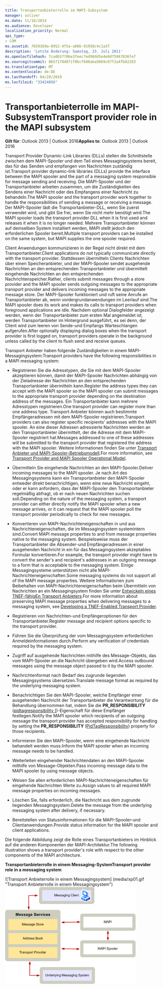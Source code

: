 ```yaml
---
title: Transportanbieterrolle im MAPI-Subsystem
manager: soliver
ms.date: 11/16/2014
ms.audience: Developer
localization_priority: Normal
api_type:
- COM
ms.assetid: 7659369a-0952-4f5a-a86b-91958c4c1a3f
description: 'Letzte Änderung: Samstag, 23. Juli 2011'
ms.openlocfilehash: 7cadb57706e3feec7ed98dd5e4e8d75967036fef
ms.sourcegitcommit: 8657170d071f9bcf680aba50b9c07f2a4fb82283
ms.translationtype: MT
ms.contentlocale: de-DE
ms.lasthandoff: 04/28/2019
ms.locfileid: "33424056"
---
```

# <a name="transport-provider-role-in-the-mapi-subsystem"></a><span data-ttu-id="93b75-103">Transportanbieterrolle im MAPI-Subsystem</span><span class="sxs-lookup"><span data-stu-id="93b75-103">Transport provider role in the MAPI subsystem</span></span>
  
<span data-ttu-id="93b75-104">**Gilt für**: Outlook 2013 | Outlook 2016</span><span class="sxs-lookup"><span data-stu-id="93b75-104">**Applies to**: Outlook 2013 | Outlook 2016</span></span> 
  
<span data-ttu-id="93b75-105">Transport Provider Dynamic-Link Libraries (DLLs) stellen die Schnittstelle zwischen dem MAPI-Spooler und dem Teil eines Messagingsystems bereit, das für das Senden und empfangen von Nachrichten zuständig ist.</span><span class="sxs-lookup"><span data-stu-id="93b75-105">Transport provider dynamic-link libraries (DLLs) provide the interface between the MAPI spooler and the part of a messaging system responsible for message sending and receiving.</span></span> <span data-ttu-id="93b75-106">Die MAPI-Spooler und der Transportanbieter arbeiten zusammen, um die Zuständigkeiten des Sendens einer Nachricht oder des Empfangens einer Nachricht zu behandeln.</span><span class="sxs-lookup"><span data-stu-id="93b75-106">The MAPI spooler and the transport provider work together to handle the responsibilities of sending a message or receiving a message.</span></span> <span data-ttu-id="93b75-107">Der MAPI-Spooler lädt die Transportanbieter-DLL, wenn Sie zuerst verwendet wird, und gibt Sie frei, wenn Sie nicht mehr benötigt wird.</span><span class="sxs-lookup"><span data-stu-id="93b75-107">The MAPI spooler loads the transport provider DLL when it is first used and releases it when it is no longer needed.</span></span> <span data-ttu-id="93b75-108">Mehrere Transportanbieter können auf demselben System installiert werden, MAPI stellt jedoch den erforderlichen Spooler bereit.</span><span class="sxs-lookup"><span data-stu-id="93b75-108">Multiple transport providers can be installed on the same system, but MAPI supplies the one spooler required.</span></span>
  
<span data-ttu-id="93b75-109">Client Anwendungen kommunizieren in der Regel nicht direkt mit dem Transportanbieter.</span><span class="sxs-lookup"><span data-stu-id="93b75-109">Client applications do not typically communicate directly with the transport provider.</span></span> <span data-ttu-id="93b75-110">Stattdessen übermitteln Clients Nachrichten über einen Speicheranbieter, und der MAPI-Spooler sendet ausgehende Nachrichten an den entsprechenden Transportanbieter und übermittelt eingehende Nachrichten an den entsprechenden Nachrichtenspeicher.</span><span class="sxs-lookup"><span data-stu-id="93b75-110">Rather, clients submit messages through a store provider and the MAPI spooler sends outgoing messages to the appropriate transport provider and delivers incoming messages to the appropriate message store.</span></span> <span data-ttu-id="93b75-111">Der MAPI-Spooler funktioniert und ruft seine Anrufe an Transportanbieter ab, wenn vordergrundanwendungen im Leerlauf sind.</span><span class="sxs-lookup"><span data-stu-id="93b75-111">The MAPI spooler does its work and makes its calls to transport providers when foreground applications are idle.</span></span> <span data-ttu-id="93b75-112">Nachdem optional Dialogfelder angezeigt werden, wenn der Transportanbieter zum ersten Mal angemeldet ist, werden Transportanbieter im Hintergrund ausgeführt, es sei denn, der Client wird zum leeren von Sende-und Empfangs Warteschlangen aufgerufen.</span><span class="sxs-lookup"><span data-stu-id="93b75-112">After optionally displaying dialog boxes when the transport provider is first logged on, transport providers operate in the background unless called by the client to flush send and receive queues.</span></span> 
  
<span data-ttu-id="93b75-113">Transport Anbieter haben folgende Zuständigkeiten in einem MAPI-Messagingsystem:</span><span class="sxs-lookup"><span data-stu-id="93b75-113">Transport providers have the following responsibilities in a MAPI messaging system:</span></span>
  
- <span data-ttu-id="93b75-114">Registrieren Sie die Adresstypen, die Sie mit dem MAPI-Spooler akzeptieren können, damit der MAPI-Spooler Nachrichten abhängig von der Zieladresse der Nachrichten an den entsprechenden Transportanbieter übermitteln kann.</span><span class="sxs-lookup"><span data-stu-id="93b75-114">Register the address types they can accept with the MAPI spooler so the MAPI spooler can submit messages to the appropriate transport provider depending on the destination address of the messages.</span></span> <span data-ttu-id="93b75-115">Ein Transportanbieter kann mehrere Adresstypen registrieren.</span><span class="sxs-lookup"><span data-stu-id="93b75-115">One transport provider can register more than one address type.</span></span> <span data-ttu-id="93b75-116">Transport Anbieter können auch bestimmte Empfängeradressen mit dem MAPI-Spooler registrieren.</span><span class="sxs-lookup"><span data-stu-id="93b75-116">Transport providers can also register specific recipients' addresses with the MAPI spooler.</span></span> <span data-ttu-id="93b75-117">An eine dieser Adressen adressierte Nachrichten werden an den Transportanbieter übermittelt, der die Adresse mit dem MAPI-Spooler registriert hat.</span><span class="sxs-lookup"><span data-stu-id="93b75-117">Messages addressed to one of these addresses will be submitted to the transport provider that registered the address with the MAPI spooler.</span></span> <span data-ttu-id="93b75-118">Weitere Informationen finden Sie unter [Transport Anbieter und MAPI-Spooler-Betriebsmodell](transport-provider-and-mapi-spooler-operational-model.md).</span><span class="sxs-lookup"><span data-stu-id="93b75-118">For more information, see [Transport Provider and MAPI Spooler Operational Model](transport-provider-and-mapi-spooler-operational-model.md).</span></span>
    
- <span data-ttu-id="93b75-119">Übermitteln Sie eingehende Nachrichten an den MAPI-Spooler.</span><span class="sxs-lookup"><span data-stu-id="93b75-119">Deliver incoming messages to the MAPI spooler.</span></span> <span data-ttu-id="93b75-120">Je nach Art des Messagingsystems kann ein Transportanbieter den MAPI-Spooler entweder direkt benachrichtigen, wenn eine neue Nachricht eingeht, oder er kann anfordern, dass der MAPI-Spooler den Transportanbieter regelmäßig abfragt, ob er nach neuen Nachrichten suchen soll.</span><span class="sxs-lookup"><span data-stu-id="93b75-120">Depending on the nature of the messaging system, a transport provider can either directly notify the MAPI spooler when a new message arrives, or it can request that the MAPI spooler poll the transport provider periodically to check for new messages.</span></span>
    
- <span data-ttu-id="93b75-121">Konvertieren von MAPI-Nachrichteneigenschaften in und aus Nachrichteneigenschaften, die im Messagingsystem systemintern sind.</span><span class="sxs-lookup"><span data-stu-id="93b75-121">Convert MAPI message properties to and from message properties native to the messaging system.</span></span> <span data-ttu-id="93b75-122">Beispielsweise muss der Transportanbieter die Absender-und Empfängeradressen in einer ausgehenden Nachricht in ein für das Messagingsystem akzeptables Formular konvertieren.</span><span class="sxs-lookup"><span data-stu-id="93b75-122">For example, the transport provider might have to convert the sender's and recipient's addresses in an outgoing message to a form that is acceptable to the messaging system.</span></span> <span data-ttu-id="93b75-123">Einige Messagingsysteme unterstützen nicht alle MAPI-Nachrichteneigenschaften.</span><span class="sxs-lookup"><span data-stu-id="93b75-123">Some messaging systems do not support all of the MAPI message properties.</span></span> <span data-ttu-id="93b75-124">Weitere Informationen zum Beibehalten von MAPI-Nachrichteneigenschaften beim Übermitteln von Nachrichten an ein Messagingsystem finden Sie unter [Entwickeln eines TNEF-fähigEn Transport Anbieters](developing-a-tnef-enabled-transport-provider.md).</span><span class="sxs-lookup"><span data-stu-id="93b75-124">For more information about preserving MAPI message properties when delivering messages to a messaging system, see [Developing a TNEF-Enabled Transport Provider](developing-a-tnef-enabled-transport-provider.md).</span></span>
    
- <span data-ttu-id="93b75-125">Registrieren von Nachrichten-und Empfängeroptionen für den Transportanbieter.</span><span class="sxs-lookup"><span data-stu-id="93b75-125">Register message and recipient options specific to the transport provider.</span></span>
    
- <span data-ttu-id="93b75-126">Führen Sie die Überprüfung der vom Messagingsystem erforderlichen Anmeldeinformationen durch.</span><span class="sxs-lookup"><span data-stu-id="93b75-126">Perform any verification of credentials required by the messaging system.</span></span>
    
- <span data-ttu-id="93b75-127">Zugriff auf ausgehende Nachrichten mithilfe des Message-Objekts, das vom MAPI-Spooler an die Nachricht übergeben wird.</span><span class="sxs-lookup"><span data-stu-id="93b75-127">Access outbound messages using the message object passed to it by the MAPI spooler.</span></span>
    
- <span data-ttu-id="93b75-128">Nachrichtenformat nach Bedarf des zugrunde liegenden Messagingsystems übersetzen.</span><span class="sxs-lookup"><span data-stu-id="93b75-128">Translate message format as required by the underlying messaging system.</span></span>
    
- <span data-ttu-id="93b75-129">Benachrichtigen Sie den MAPI-Spooler, welche Empfänger einer ausgehenden Nachricht der Transportanbieter die Verantwortung für die Behandlung übernommen hat, indem Sie die **PR_RESPONSIBILITY** ([pidtagresponsibility (](pidtagresponsibility-canonical-property.md))-Eigenschaft für diese Empfänger festlegen.</span><span class="sxs-lookup"><span data-stu-id="93b75-129">Notify the MAPI spooler which recipients of an outgoing message the transport provider has accepted responsibility for handling by setting the **PR_RESPONSIBILITY** ([PidTagResponsibility](pidtagresponsibility-canonical-property.md)) property for those recipients.</span></span>
    
- <span data-ttu-id="93b75-130">Informieren Sie den MAPI-Spooler, wenn eine eingehende Nachricht behandelt werden muss.</span><span class="sxs-lookup"><span data-stu-id="93b75-130">Inform the MAPI spooler when an incoming message needs to be handled.</span></span>
    
- <span data-ttu-id="93b75-131">Weiterleiten eingehender Nachrichtendaten an den MAPI-Spooler mithilfe von Message-Objekten.</span><span class="sxs-lookup"><span data-stu-id="93b75-131">Pass incoming message data to the MAPI spooler by using message objects.</span></span>
    
- <span data-ttu-id="93b75-132">Weisen Sie allen erforderlichen MAPI-Nachrichteneigenschaften für eingehende Nachrichten Werte zu.</span><span class="sxs-lookup"><span data-stu-id="93b75-132">Assign values to all required MAPI message properties on incoming messages.</span></span>
    
- <span data-ttu-id="93b75-133">Löschen Sie, falls erforderlich, die Nachricht aus dem zugrunde liegenden Messagingsystem.</span><span class="sxs-lookup"><span data-stu-id="93b75-133">Delete the message from the underlying messaging system after delivery, if necessary.</span></span>
    
- <span data-ttu-id="93b75-134">Bereitstellen von Statusinformationen für die MAPI-Spooler-und Clientanwendungen.</span><span class="sxs-lookup"><span data-stu-id="93b75-134">Provide status information for the MAPI spooler and client applications.</span></span>
    
<span data-ttu-id="93b75-135">Die folgende Abbildung zeigt die Rolle eines Transportanbieters im Hinblick auf die anderen Komponenten der MAPI-Architektur.</span><span class="sxs-lookup"><span data-stu-id="93b75-135">The following illustration shows a transport provider's role with respect to the other components of the MAPI architecture.</span></span>
  
<span data-ttu-id="93b75-136">**Transportanbieterrolle in einem Messaging-System**</span><span class="sxs-lookup"><span data-stu-id="93b75-136">**Transport provider role in a messaging system**</span></span>
  
<span data-ttu-id="93b75-137">![Transport Anbieterrolle in einem Messagingsystem] (media/xp01.gif "Transport Anbieterrolle in einem Messagingsystem")</span><span class="sxs-lookup"><span data-stu-id="93b75-137">![Transport provider role in a messaging system](media/xp01.gif "Transport provider role in a messaging system")</span></span>
  

